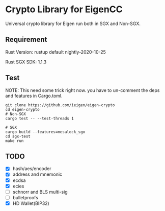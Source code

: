# Crypto Library for EigenCC
Universal crypto library for Eigen run both in SGX and Non-SGX.

## Requirement
Rust Version: rustup default nightly-2020-10-25

Rust SGX SDK: 1.1.3

## Test
NOTE: This need some trick right now. you have to un-comment the deps and features in Cargo.toml.

```
git clone https://github.com/ieigen/eigen-crypto
cd eigen-crypto
# Non-SGX
cargo test -- --test-threads 1

# SGX
cargo build --features=mesalock_sgx
cd sgx-test
make run
```

## TODO
* [x] hash/aes/encoder
* [x] address and mnemonic
* [x] ecdsa
* [x] ecies
* [ ] schnorr and BLS multi-sig
* [ ] bulletproofs
* [x] HD Wallet(BIP32)
